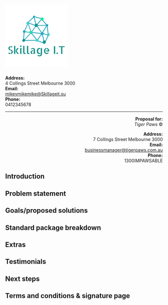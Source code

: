 # ![Skillage I.T](logo.png "Skillage I.T &copy;")  
<div style="text-align: left; display:inline;">  

**Address:**  
4 Collings Street Melbourne 3000  
**Email:**  
mikeymikemike@Skillageit.su  
**Phone:**  
0412345678  

</div>
<hr>

<div style="text-align: right; display:inline;">  

**Proposal for:**  
*Tiger Paws* &copy;  

**Address:**  
7 Collings Street Melbourne 3000  
**Email:**  
businessmanager@tigerpaws.com.au  
**Phone:**  
1300IMPAWSABLE

</div>

## Introduction




## Problem statement

## Goals/proposed solutions

## Standard package breakdown

## Extras

## Testimonials

## Next steps

## Terms and conditions & signature page